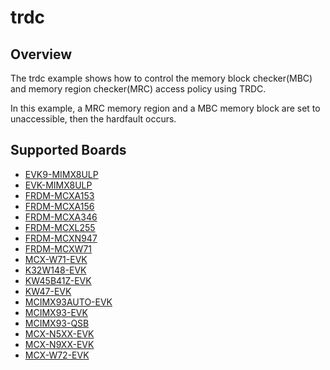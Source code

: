 # trdc

## Overview
The trdc example shows how to control the memory block checker(MBC) and memory region checker(MRC) access
policy using TRDC.

In this example, a MRC memory region and a MBC memory block are set to unaccessible, then
the hardfault occurs.

## Supported Boards
- [EVK9-MIMX8ULP](../../../_boards/evk9mimx8ulp/driver_examples/trdc/basic/example_board_readme.md)
- [EVK-MIMX8ULP](../../../_boards/evkmimx8ulp/driver_examples/trdc/basic/example_board_readme.md)
- [FRDM-MCXA153](../../../_boards/frdmmcxa153/driver_examples/trdc/basic/example_board_readme.md)
- [FRDM-MCXA156](../../../_boards/frdmmcxa156/driver_examples/trdc/basic/example_board_readme.md)
- [FRDM-MCXA346](../../../_boards/frdmmcxa346/driver_examples/trdc/basic/example_board_readme.md)
- [FRDM-MCXL255](../../../_boards/frdmmcxn947/driver_examples/trdc/basic/example_board_readme.md)
- [FRDM-MCXN947](../../../_boards/frdmmcxn947/driver_examples/trdc/basic/example_board_readme.md)
- [FRDM-MCXW71](../../../_boards/frdmmcxw71/driver_examples/trdc/basic/example_board_readme.md)
- [MCX-W71-EVK](../../../_boards/mcxw71evk/driver_examples/trdc/basic/example_board_readme.md)
- [K32W148-EVK](../../../_boards/k32w148evk/driver_examples/trdc/basic/example_board_readme.md)
- [KW45B41Z-EVK](../../../_boards/kw45b41zevk/driver_examples/trdc/basic/example_board_readme.md)
- [KW47-EVK](../../../_boards/kw47evk/driver_examples/trdc/basic/example_board_readme.md)
- [MCIMX93AUTO-EVK](../../../_boards/mcimx93autoevk/driver_examples/trdc/basic/example_board_readme.md)
- [MCIMX93-EVK](../../../_boards/mcimx93evk/driver_examples/trdc/basic/example_board_readme.md)
- [MCIMX93-QSB](../../../_boards/mcimx93qsb/driver_examples/trdc/basic/example_board_readme.md)
- [MCX-N5XX-EVK](../../../_boards/mcxn5xxevk/driver_examples/trdc/basic/example_board_readme.md)
- [MCX-N9XX-EVK](../../../_boards/mcxn9xxevk/driver_examples/trdc/basic/example_board_readme.md)
- [MCX-W72-EVK](../../../_boards/mcxw72evk/driver_examples/trdc/basic/example_board_readme.md)
